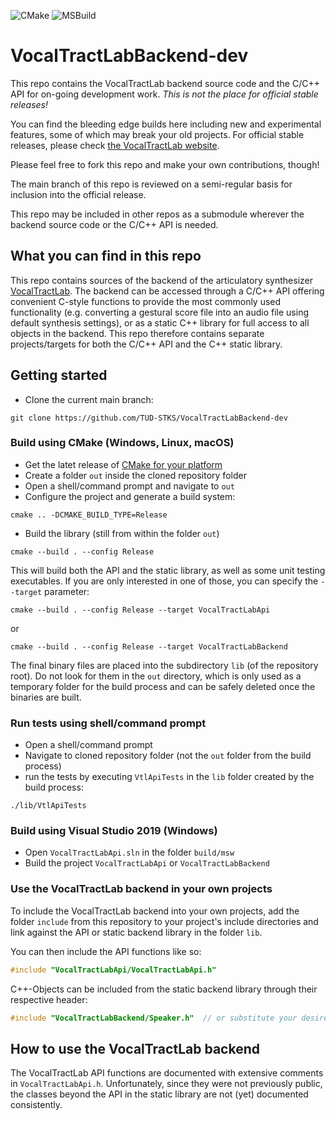 ![CMake](https://github.com/TUD-STKS/VocalTractLabBackend-dev/actions/workflows/cmake.yml/badge.svg) ![MSBuild](https://github.com/TUD-STKS/VocalTractLabBackend-dev/actions/workflows/msbuild.yml/badge.svg)

# VocalTractLabBackend-dev
This repo contains the VocalTractLab backend source code and the C/C++ API for on-going development work. *This is not the place for official stable releases!* 

You can find the bleeding edge builds here including new and experimental features, some of which may break your old projects. For official stable releases, please check [the VocalTractLab website](https://www.vocaltractlab.de).

Please feel free to fork this repo and make your own contributions, though! 

The main branch of this repo is reviewed on a semi-regular basis for inclusion into the official release.

This repo may be included in other repos as a submodule wherever the backend source code or the C/C++ API is needed.

## What you can find in this repo
This repo contains sources of the backend of the articulatory synthesizer [VocalTractLab](https://www.vocaltractlab.de). The backend can be accessed through a C/C++ API offering convenient C-style functions to provide the most commonly used functionality (e.g. converting a gestural score file into an audio file using default synthesis settings), or as a static C++ library for full access to all objects in the backend. This repo therefore contains separate projects/targets for both the C/C++ API and the C++ static library.

## Getting started
- Clone the current main branch:
```
git clone https://github.com/TUD-STKS/VocalTractLabBackend-dev
```

### Build using CMake (Windows, Linux, macOS)
- Get the latet release of [CMake for your platform](https://cmake.org/)
- Create a folder ``out`` inside the cloned repository folder
- Open a shell/command prompt and navigate to ``out``
- Configure the project and generate a build system:
```
cmake .. -DCMAKE_BUILD_TYPE=Release
```
- Build the library (still from within the folder ``out``)
```
cmake --build . --config Release
```
This will build both the API and the static library, as well as some unit testing executables. If you are only interested in one of those, you can specify the `--target` parameter:
```
cmake --build . --config Release --target VocalTractLabApi
```
or
```
cmake --build . --config Release --target VocalTractLabBackend
```
The final binary files are placed into the subdirectory ``lib`` (of the repository root). Do not look for them in the ``out`` directory, which is only used as a temporary folder for the build process and can be safely deleted once the binaries are built.

### Run tests using shell/command prompt
- Open a shell/command prompt
- Navigate to cloned repository folder (not the ``out`` folder from the build process)
- run the tests by executing ``VtlApiTests`` in the ``lib`` folder created by the build process:
```
./lib/VtlApiTests
```

### Build using Visual Studio 2019 (Windows)
- Open ``VocalTractLabApi.sln`` in the folder `build/msw`
- Build the project ``VocalTractLabApi`` or ``VocalTractLabBackend``

### Use the VocalTractLab backend in your own projects
To include the VocalTractLab backend into your own projects, add the folder `include` from this repository to your project's include directories and link against the API or static backend library in the folder `lib`. 

You can then include the API functions like so:
```cpp
#include "VocalTractLabApi/VocalTractLabApi.h"
```

C++-Objects can be included from the static backend library through their respective header:
```cpp
#include "VocalTractLabBackend/Speaker.h"  // or substitute your desired header here
```

## How to use the VocalTractLab backend
The VocalTractLab API functions are documented with extensive comments in `VocalTractLabApi.h`. Unfortunately, since they were not previously public, the classes beyond the API in the static library are not (yet) documented consistently.
